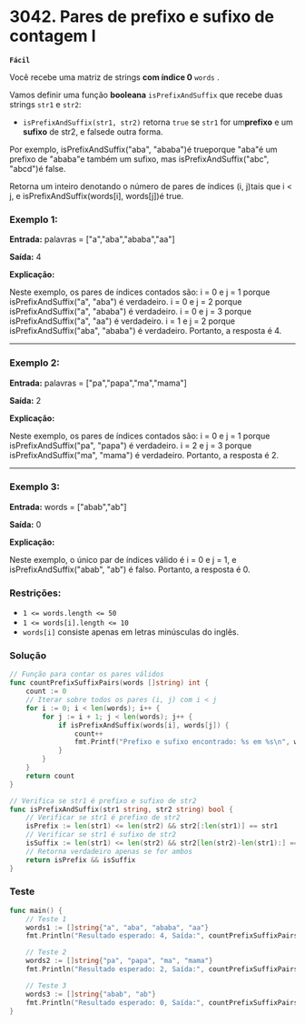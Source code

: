 # 3042. Pares de prefixo e sufixo de contagem I

**`Fácil`**

Você recebe uma matriz de strings **com índice 0** `words` .

Vamos definir uma função **booleana** `isPrefixAndSuffix` que recebe duas strings `str1` e `str2`:

- `isPrefixAndSuffix(str1, str2)` retorna `true` se `str1` for um​**prefixo** e um **sufixo** de str2, e falsede outra forma.

Por exemplo, isPrefixAndSuffix("aba", "ababa")é trueporque "aba"é um prefixo de "ababa"e também um sufixo, mas isPrefixAndSuffix("abc", "abcd")é false.

Retorna um inteiro denotando o número de pares de índices (i, j)tais que i < j, e isPrefixAndSuffix(words[i], words[j])é true.

 

### Exemplo 1:

**Entrada:** palavras = ["a","aba","ababa","aa"]

**Saída:** 4

**Explicação:** 

Neste exemplo, os pares de índices contados são:
i = 0 e j = 1 porque isPrefixAndSuffix("a", "aba") é verdadeiro.
i = 0 e j = 2 porque isPrefixAndSuffix("a", "ababa") é verdadeiro.
i = 0 e j = 3 porque isPrefixAndSuffix("a", "aa") é verdadeiro.
i = 1 e j = 2 porque isPrefixAndSuffix("aba", "ababa") é verdadeiro.
Portanto, a resposta é 4.

---

### Exemplo 2:

**Entrada:** palavras = ["pa","papa","ma","mama"]

**Saída:** 2

**Explicação:** 

Neste exemplo, os pares de índices contados são:
i = 0 e j = 1 porque isPrefixAndSuffix("pa", "papa") é verdadeiro.
i = 2 e j = 3 porque isPrefixAndSuffix("ma", "mama") é verdadeiro.
Portanto, a resposta é 2. 

---

### Exemplo 3:

**Entrada:** words = ["abab","ab"]

**Saída:** 0

**Explicação:** 

Neste exemplo, o único par de índices válido é i = 0 e j = 1, e isPrefixAndSuffix("abab", "ab") é falso.
Portanto, a resposta é 0.
 

### Restrições:

- `1 <= words.length <= 50`
- `1 <= words[i].length <= 10`
- `words[i]` consiste apenas em letras minúsculas do inglês.

### Solução

```go
// Função para contar os pares válidos
func countPrefixSuffixPairs(words []string) int {
	count := 0
	// Iterar sobre todos os pares (i, j) com i < j
	for i := 0; i < len(words); i++ {
		for j := i + 1; j < len(words); j++ {
			if isPrefixAndSuffix(words[i], words[j]) {
				count++
				fmt.Printf("Prefixo e sufixo encontrado: %s em %s\n", words[i], words[j])
			}
		}
	}
	return count
}

// Verifica se str1 é prefixo e sufixo de str2
func isPrefixAndSuffix(str1 string, str2 string) bool {
	// Verificar se str1 é prefixo de str2
	isPrefix := len(str1) <= len(str2) && str2[:len(str1)] == str1
	// Verificar se str1 é sufixo de str2
	isSuffix := len(str1) <= len(str2) && str2[len(str2)-len(str1):] == str1
	// Retorna verdadeiro apenas se for ambos
	return isPrefix && isSuffix
}
```
### Teste

```go
func main() {
	// Teste 1
	words1 := []string{"a", "aba", "ababa", "aa"}
	fmt.Println("Resultado esperado: 4, Saída:", countPrefixSuffixPairs(words1))

	// Teste 2
	words2 := []string{"pa", "papa", "ma", "mama"}
	fmt.Println("Resultado esperado: 2, Saída:", countPrefixSuffixPairs(words2))

	// Teste 3
	words3 := []string{"abab", "ab"}
	fmt.Println("Resultado esperado: 0, Saída:", countPrefixSuffixPairs(words3))
}
```